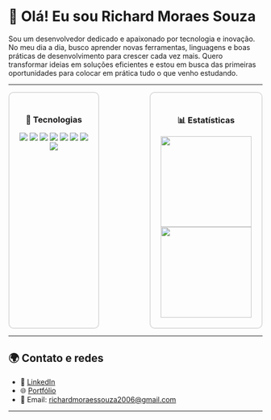 # 👋 Olá! Eu sou Richard Moraes Souza


Sou um desenvolvedor dedicado e apaixonado por tecnologia e inovação. No meu dia a dia, busco aprender novas ferramentas, linguagens e boas práticas de desenvolvimento para crescer cada vez mais. Quero transformar ideias em soluções eficientes e estou em busca das primeiras oportunidades para colocar em prática tudo o que venho estudando.

---

<div style="display: flex; justify-content: flex-start; gap: 50px; flex-wrap: wrap;">

  <div style="border: 2px solid #ddd; border-radius: 10px; padding: 20px; max-width: 350px; flex: 1;">
    <h3 style="text-align: center; margin-bottom: 1rem;">🚀 Tecnologias</h3>
    <p style="text-align: center;">
      <img src="https://img.shields.io/badge/HTML5-E34F26?style=for-the-badge&logo=html5&logoColor=white"/>
      <img src="https://img.shields.io/badge/CSS3-1572B6?style=for-the-badge&logo=css3&logoColor=white"/>
      <img src="https://img.shields.io/badge/JavaScript-F7DF1E?style=for-the-badge&logo=javascript&logoColor=black"/>
      <img src="https://img.shields.io/badge/React-20232A?style=for-the-badge&logo=react&logoColor=61DAFB"/>
      <img src="https://img.shields.io/badge/Python-3776AB?style=for-the-badge&logo=python&logoColor=white"/>
      <img src="https://img.shields.io/badge/MySQL-4479A1?style=for-the-badge&logo=mysql&logoColor=white"/>
      <img src="https://img.shields.io/badge/Bootstrap-7952B3?style=for-the-badge&logo=bootstrap&logoColor=white"/>
      <img src="https://img.shields.io/badge/SQL-003B57?style=for-the-badge&logoColor=white"/>
    </p>
  </div>
  
---

  <div style="border: 2px solid #ddd; border-radius: 10px; padding: 20px; max-width: 600px; flex: 1;">
    <h3 style="text-align: center; margin-bottom: 1rem;">📊 Estatísticas</h3>
    <div style="text-align: center;">
      <img height="180em" src="https://github-readme-stats.vercel.app/api?username=richardmoraessouza&show_icons=true&theme=radical&count_private=true"/>
      <img height="180em" src="https://github-readme-stats.vercel.app/api/top-langs/?username=richardmoraessouza&layout=compact&theme=radical"/>
    </div>
  </div>

</div>

---

## 🌍 Contato e redes

- 💼 [LinkedIn](https://www.linkedin.com/in/seu-linkedin)
- 🌐 [Portfólio](https://www.seuportfolio.com)
- 📧 Email: richardmoraessouza2006@gmail.com

---
